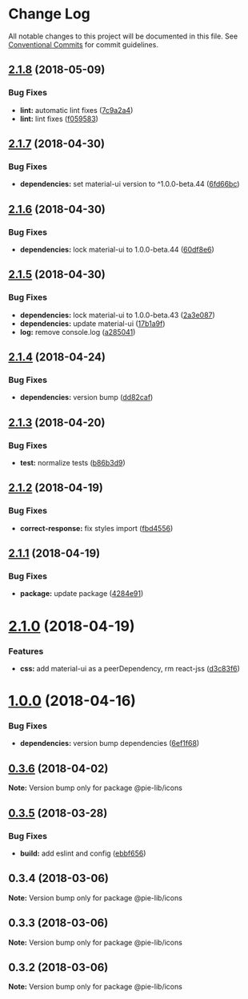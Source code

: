 # Change Log

All notable changes to this project will be documented in this file.
See [Conventional Commits](https://conventionalcommits.org) for commit guidelines.

<a name="2.1.8"></a>
## [2.1.8](https://github.com/pie-framework/pie-lib/compare/@pie-lib/icons@2.1.7...@pie-lib/icons@2.1.8) (2018-05-09)


### Bug Fixes

* **lint:** automatic lint fixes ([7c9a2a4](https://github.com/pie-framework/pie-lib/commit/7c9a2a4))
* **lint:** lint fixes ([f059583](https://github.com/pie-framework/pie-lib/commit/f059583))




<a name="2.1.7"></a>
## [2.1.7](https://github.com/pie-framework/pie-lib/compare/@pie-lib/icons@2.1.6...@pie-lib/icons@2.1.7) (2018-04-30)


### Bug Fixes

* **dependencies:** set material-ui version to ^1.0.0-beta.44 ([6fd66bc](https://github.com/pie-framework/pie-lib/commit/6fd66bc))




<a name="2.1.6"></a>
## [2.1.6](https://github.com/pie-framework/pie-lib/compare/@pie-lib/icons@2.1.5...@pie-lib/icons@2.1.6) (2018-04-30)


### Bug Fixes

* **dependencies:** lock material-ui to 1.0.0-beta.44 ([60df8e6](https://github.com/pie-framework/pie-lib/commit/60df8e6))




<a name="2.1.5"></a>
## [2.1.5](https://github.com/pie-framework/pie-lib/compare/@pie-lib/icons@2.1.4...@pie-lib/icons@2.1.5) (2018-04-30)


### Bug Fixes

* **dependencies:** lock material-ui to 1.0.0-beta.43 ([2a3e087](https://github.com/pie-framework/pie-lib/commit/2a3e087))
* **dependencies:** update material-ui ([17b1a9f](https://github.com/pie-framework/pie-lib/commit/17b1a9f))
* **log:** remove console.log ([a285041](https://github.com/pie-framework/pie-lib/commit/a285041))




<a name="2.1.4"></a>
## [2.1.4](https://github.com/pie-framework/pie-lib/compare/@pie-lib/icons@2.1.3...@pie-lib/icons@2.1.4) (2018-04-24)


### Bug Fixes

* **dependencies:** version bump ([dd82caf](https://github.com/pie-framework/pie-lib/commit/dd82caf))




<a name="2.1.3"></a>
## [2.1.3](https://github.com/pie-framework/pie-lib/compare/@pie-lib/icons@2.1.2...@pie-lib/icons@2.1.3) (2018-04-20)


### Bug Fixes

* **test:** normalize tests ([b86b3d9](https://github.com/pie-framework/pie-lib/commit/b86b3d9))




<a name="2.1.2"></a>
## [2.1.2](https://github.com/pie-framework/pie-lib/compare/@pie-lib/icons@2.1.1...@pie-lib/icons@2.1.2) (2018-04-19)


### Bug Fixes

* **correct-response:** fix styles import ([fbd4556](https://github.com/pie-framework/pie-lib/commit/fbd4556))




<a name="2.1.1"></a>
## [2.1.1](https://github.com/pie-framework/pie-lib/compare/@pie-lib/icons@2.1.0...@pie-lib/icons@2.1.1) (2018-04-19)


### Bug Fixes

* **package:** update package ([4284e91](https://github.com/pie-framework/pie-lib/commit/4284e91))




<a name="2.1.0"></a>
# [2.1.0](https://github.com/pie-framework/pie-lib/compare/@pie-lib/icons@2.0.0...@pie-lib/icons@2.1.0) (2018-04-19)


### Features

* **css:** add material-ui as a peerDependency, rm react-jss ([d3c83f6](https://github.com/pie-framework/pie-lib/commit/d3c83f6))




<a name="1.0.0"></a>
# [1.0.0](https://github.com/pie-framework/pie-lib/compare/@pie-lib/icons@0.3.6...@pie-lib/icons@1.0.0) (2018-04-16)


### Bug Fixes

* **dependencies:** version bump dependencies ([6ef1f68](https://github.com/pie-framework/pie-lib/commit/6ef1f68))




<a name="0.3.6"></a>
## [0.3.6](https://github.com/pie-framework/pie-lib/compare/@pie-lib/icons@0.3.5...@pie-lib/icons@0.3.6) (2018-04-02)




**Note:** Version bump only for package @pie-lib/icons

<a name="0.3.5"></a>
## [0.3.5](https://github.com/pie-framework/pie-lib/compare/@pie-lib/icons@0.3.4...@pie-lib/icons@0.3.5) (2018-03-28)


### Bug Fixes

* **build:** add eslint and config ([ebbf656](https://github.com/pie-framework/pie-lib/commit/ebbf656))




<a name="0.3.4"></a>
## 0.3.4 (2018-03-06)




**Note:** Version bump only for package @pie-lib/icons

<a name="0.3.3"></a>
## 0.3.3 (2018-03-06)




**Note:** Version bump only for package @pie-lib/icons

<a name="0.3.2"></a>
## 0.3.2 (2018-03-06)




**Note:** Version bump only for package @pie-lib/icons
